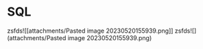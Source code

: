 # SQL

zsfds![[attachments/Pasted image 20230520155939.png]]
zsfds![](attachments/Pasted image 20230520155939.png)
